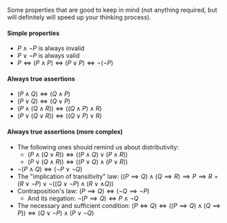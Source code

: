 Some properties that are good to keep in mind (not anything required, but will definitely will speed up your thinking process).

#### Simple properties
- $P \land \lnot P$ is always invalid
- $P \lor \lnot P$ is always valid
- $P \iff (P \land P) \iff (P \lor P) \iff \lnot(\lnot P)$

#### Always true assertions
- $(P \land Q) \iff (Q \land P)$
- $(P \lor Q) \iff (Q \lor P)$
- $(P \land (Q \land R)) \iff ((Q \land P) \land R)$
- $(P \lor (Q \lor R)) \iff ((Q \lor P) \lor R)$

#### Always true assertions (more complex)
- The following ones should remind us about distributivity:
	- $(P \land (Q \lor R)) \iff ((P \land Q) \lor (P \land R))$
	- $(P \lor (Q \land R)) \iff ((P \lor Q) \land (P \lor R))$
- $\lnot (P \land Q) \iff (\lnot P \lor \lnot Q)$
- The "implication of transitivity" law: 
  $((P \implies Q) \land (Q \implies R) \implies P \implies R = (R \lor \lnot P) \lor \lnot((Q \lor \lnot P) \land (R \lor \land Q))$
- Contraposition's law: $(P \implies Q) \iff (\lnot Q \implies \lnot P)$
	- And its negation: $\lnot(P \implies Q) \iff P \land \lnot Q$
- The necessary and sufficient condition: $(P \iff Q) \iff ((P \implies Q) \land (Q \implies P)) \iff (Q \lor \lnot P) \land (P \lor \lnot Q)$ 